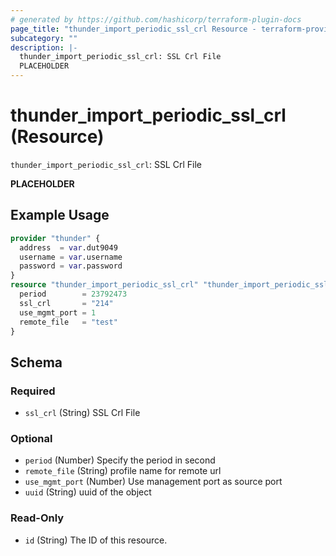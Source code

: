 ```yaml
---
# generated by https://github.com/hashicorp/terraform-plugin-docs
page_title: "thunder_import_periodic_ssl_crl Resource - terraform-provider-thunder"
subcategory: ""
description: |-
  thunder_import_periodic_ssl_crl: SSL Crl File
  PLACEHOLDER
---
```


# thunder_import_periodic_ssl_crl (Resource)

`thunder_import_periodic_ssl_crl`: SSL Crl File

__PLACEHOLDER__

## Example Usage

```terraform
provider "thunder" {
  address  = var.dut9049
  username = var.username
  password = var.password
}
resource "thunder_import_periodic_ssl_crl" "thunder_import_periodic_ssl_crl" {
  period        = 23792473
  ssl_crl       = "214"
  use_mgmt_port = 1
  remote_file   = "test"
}
```

<!-- schema generated by tfplugindocs -->
## Schema

### Required

- `ssl_crl` (String) SSL Crl File

### Optional

- `period` (Number) Specify the period in second
- `remote_file` (String) profile name for remote url
- `use_mgmt_port` (Number) Use management port as source port
- `uuid` (String) uuid of the object

### Read-Only

- `id` (String) The ID of this resource.


